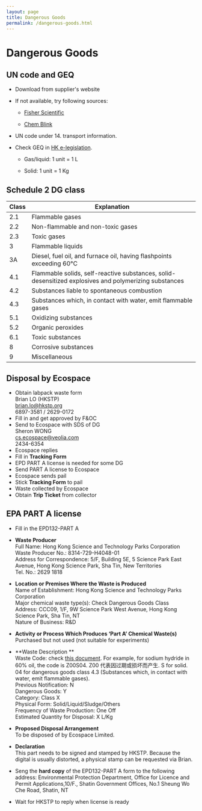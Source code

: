 ```yaml
---
layout: page
title: Dangerous Goods
permalink: /dangerous-goods.html
---
```


# Dangerous Goods

## UN code and GEQ

- Download from supplier's website

- If not available, try following sources:

  - [Fisher Scientific](https://www.fishersci.com/us/en/catalog/search/sdshome.html)

  - [Chem Blink](https://www.chemblink.com/msds_list.htm)

- UN code under 14. transport information.

- Check GEQ in [HK e-legislation](https://www.elegislation.gov.hk/hk/cap295E).

  - Gas/liquid: 1 unit = 1 L

  - Solid: 1 unit = 1 Kg

## Schedule 2 DG class

| **Class** | **Explanation**                                              |
| --------- | ------------------------------------------------------------ |
| 2.1       | Flammable gases                                              |
| 2.2       | Non-flammable and non-toxic gases                            |
| 2.3       | Toxic gases                                                  |
| 3         | Flammable liquids                                            |
| 3A        | Diesel, fuel oil, and furnace oil, having flashpoints exceeding 60°C |
| 4.1       | Flammable solids, self-reactive substances, solid-desensitized explosives and polymerizing substances |
| 4.2       | Substances liable to spontaneous combustion                  |
| 4.3       | Substances which, in contact with water, emit flammable gases |
| 5.1       | Oxidizing substances                                         |
| 5.2       | Organic peroxides                                            |
| 6.1       | Toxic substances                                             |
| 8         | Corrosive substances                                         |
| 9         | Miscellaneous                                                |

## Disposal by Ecospace

- Obtain labpack waste form  
  Brian LO (HKSTP)  
  brian.lo@hkstp.org  
  6897-3581 / 2629-0172
- Fill in and get approved by F&OC
- Send to Ecospace with SDS of DG  
  Sheron WONG  
  cs.ecospace@veolia.com  
  2434-6354
- Ecospace replies
- Fill in **Tracking Form**
- EPD PART A license is needed for some DG
- Send PART A license to Ecospace
- Ecospace sends pail
- Stick **Tracking Form** to pail
- Waste collected by Ecospace
- Obtain **Trip Ticket** from collector

## EPA PART A license

- Fill in the EPD132-PART A

- **Waste Producer**  
  Full Name: Hong Kong Science and Technology Parks Corporation  
  Waste Producer No.: 8314-729-H4048-01  
  Address for Correspondence: 5/F, Building 5E, 5 Science Park East Avenue, Hong Kong Science Park, Sha Tin, New Territories  
  Tel. No.: 2629 1818
- **Location or Premises Where the Waste is Produced**    
  Name of Establishment: Hong Kong Science and Technology Parks Corporation  
  Major chemical waste type(s): Check Dangerous Goods Class  
  Address: CCC09, 1/F, 9W Science Park West Avenue, Hong Kong Science Park, Sha Tin, NT  
  Nature of Business: R&D
- **Activity or Process Which Produces ‘Part A’ Chemical Waste(s)**  
  Purchased but not used (not suitable for experiments)
- **Waste Description **  
  Waste Code: check [this document](/files/guide-to-registration-of-chemical-waste-producers.pdf). For example, for sodium hydride in 60% oil, the code is Z00S04. Z00 代表因过期或损坏而产生. S for solid. 04 for dangerous goods class 4.3 (Substances which, in contact with water, emit flammable gases).  
  Previous Notification: N  
  Dangerous Goods: Y  
  Category: Class X  
  Physical Form: Solid/Liquid/Sludge/Others  
  Frequency of Waste Production: One Off  
  Estimated Quantity for Disposal: X L/Kg  
- **Proposed Disposal Arrangement**  
  To be disposed of by Ecospace Limited.
- **Declaration**  
  This part needs to be signed and stamped by HKSTP. Because the digital is usually distorted, a physical stamp can be requested via Brian.

- Seng the **hard copy** of the EPD132-PART A form to the following address: Environmental Protection Department, Office for Licence and Permit Applications,10/F., Shatin Government Offices, No.1 Sheung Wo Che Road, Shatin, NT
- Wait for HKSTP to reply when license is ready
